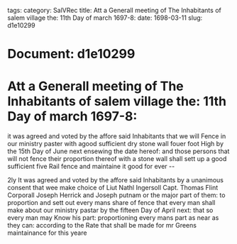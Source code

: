tags: 
category: SalVRec
title: Att a Generall meeting of The Inhabitants of salem village the: 11th Day of march 1697-8:
date: 1698-03-11
slug: d1e10299




# Document: d1e10299


# Att a Generall meeting of The Inhabitants of salem village the: 11th Day of march 1697-8: 

it was agreed and voted by the affore said Inhabitants that we will Fence in our ministry paster with agood sufficient dry stone wall fouer foot High by the 15th Day of June next ensewing the date hereof: and those persons that will not fence their proportion thereof with a stone wall shall sett up a good sufficient five Rail fence and maintaine it good for ever --

2ly It was agreed and voted by the affore said Inhabitants by a unanimous consent that wee make choice of Liut Nathl Ingersoll Capt. Thomas Flint Corporall Joseph Herrick and Joseph putnam or the major part of them: to proportion and sett out every mans share of fence that every man shall make about our ministry pastar by the fifteen Day of April next: that so every man may Know his part: proportioning every mans part as near as they can: according to the Rate that shall be made for mr Greens maintainance for this yeare
